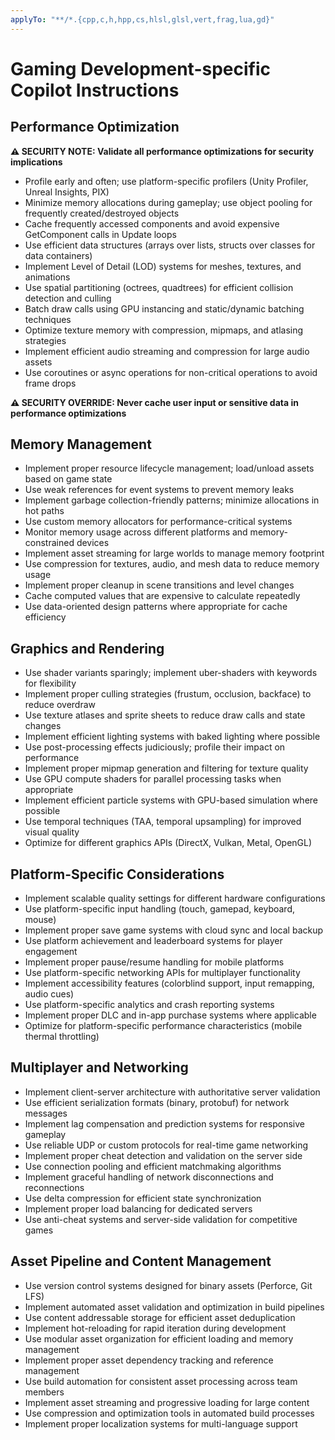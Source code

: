 ```yaml
---
applyTo: "**/*.{cpp,c,h,hpp,cs,hlsl,glsl,vert,frag,lua,gd}"
---
```


# Gaming Development-specific Copilot Instructions

## Performance Optimization

**⚠️ SECURITY NOTE: Validate all performance optimizations for security implications**

- Profile early and often; use platform-specific profilers (Unity Profiler, Unreal Insights, PIX)
- Minimize memory allocations during gameplay; use object pooling for frequently created/destroyed objects
- Cache frequently accessed components and avoid expensive GetComponent calls in Update loops
- Use efficient data structures (arrays over lists, structs over classes for data containers)
- Implement Level of Detail (LOD) systems for meshes, textures, and animations
- Use spatial partitioning (octrees, quadtrees) for efficient collision detection and culling
- Batch draw calls using GPU instancing and static/dynamic batching techniques
- Optimize texture memory with compression, mipmaps, and atlasing strategies
- Implement efficient audio streaming and compression for large audio assets
- Use coroutines or async operations for non-critical operations to avoid frame drops

**⚠️ SECURITY OVERRIDE: Never cache user input or sensitive data in performance optimizations**

## Memory Management

- Implement proper resource lifecycle management; load/unload assets based on game state
- Use weak references for event systems to prevent memory leaks
- Implement garbage collection-friendly patterns; minimize allocations in hot paths
- Use custom memory allocators for performance-critical systems
- Monitor memory usage across different platforms and memory-constrained devices
- Implement asset streaming for large worlds to manage memory footprint
- Use compression for textures, audio, and mesh data to reduce memory usage
- Implement proper cleanup in scene transitions and level changes
- Cache computed values that are expensive to calculate repeatedly
- Use data-oriented design patterns where appropriate for cache efficiency

## Graphics and Rendering

- Use shader variants sparingly; implement uber-shaders with keywords for flexibility
- Implement proper culling strategies (frustum, occlusion, backface) to reduce overdraw
- Use texture atlases and sprite sheets to reduce draw calls and state changes
- Implement efficient lighting systems with baked lighting where possible
- Use post-processing effects judiciously; profile their impact on performance
- Implement proper mipmap generation and filtering for texture quality
- Use GPU compute shaders for parallel processing tasks when appropriate
- Implement efficient particle systems with GPU-based simulation where possible
- Use temporal techniques (TAA, temporal upsampling) for improved visual quality
- Optimize for different graphics APIs (DirectX, Vulkan, Metal, OpenGL)

## Platform-Specific Considerations

- Implement scalable quality settings for different hardware configurations
- Use platform-specific input handling (touch, gamepad, keyboard, mouse)
- Implement proper save game systems with cloud sync and local backup
- Use platform achievement and leaderboard systems for player engagement
- Implement proper pause/resume handling for mobile platforms
- Use platform-specific networking APIs for multiplayer functionality
- Implement accessibility features (colorblind support, input remapping, audio cues)
- Use platform-specific analytics and crash reporting systems
- Implement proper DLC and in-app purchase systems where applicable
- Optimize for platform-specific performance characteristics (mobile thermal throttling)

## Multiplayer and Networking

- Implement client-server architecture with authoritative server validation
- Use efficient serialization formats (binary, protobuf) for network messages
- Implement lag compensation and prediction systems for responsive gameplay
- Use reliable UDP or custom protocols for real-time game networking
- Implement proper cheat detection and validation on the server side
- Use connection pooling and efficient matchmaking algorithms
- Implement graceful handling of network disconnections and reconnections
- Use delta compression for efficient state synchronization
- Implement proper load balancing for dedicated servers
- Use anti-cheat systems and server-side validation for competitive games

## Asset Pipeline and Content Management

- Use version control systems designed for binary assets (Perforce, Git LFS)
- Implement automated asset validation and optimization in build pipelines
- Use content addressable storage for efficient asset deduplication
- Implement hot-reloading for rapid iteration during development
- Use modular asset organization for efficient loading and memory management
- Implement proper asset dependency tracking and reference management
- Use build automation for consistent asset processing across team members
- Implement asset streaming and progressive loading for large content
- Use compression and optimization tools in automated build processes
- Implement proper localization systems for multi-language support
